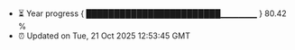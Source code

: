 - ⏳ Year progress { ████████████████████████▁▁▁▁▁▁ } 80.42 %
- ⏰ Updated on Tue, 21 Oct 2025 12:53:45 GMT

